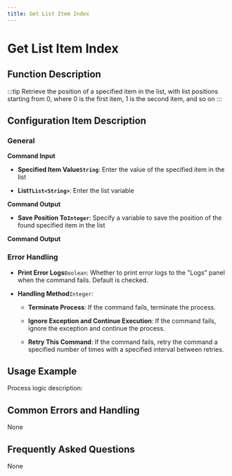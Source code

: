 ```yaml
---
title: Get List Item Index
---
```


# Get List Item Index

## Function Description

:::tip 
Retrieve the position of a specified item in the list, with list positions starting from 0, where 0 is the first item, 1 is the second item, and so on
:::

## Configuration Item Description

### General

**Command Input**

- **Specified Item Value`String`**: Enter the value of the specified item in the list

- **List`TList<String>`**: Enter the list variable


**Command Output**

- **Save Position To`Integer`**: Specify a variable to save the position of the found specified item in the list


**Command Output**

### Error Handling

- **Print Error Logs**`Boolean`: Whether to print error logs to the "Logs" panel when the command fails. Default is checked. 

- **Handling Method**`Integer`:

    - **Terminate Process**: If the command fails, terminate the process.

    - **Ignore Exception and Continue Execution**: If the command fails, ignore the exception and continue the process.

    - **Retry This Command**: If the command fails, retry the command a specified number of times with a specified interval between retries.

## Usage Example

Process logic description:

## Common Errors and Handling

None

## Frequently Asked Questions

None

